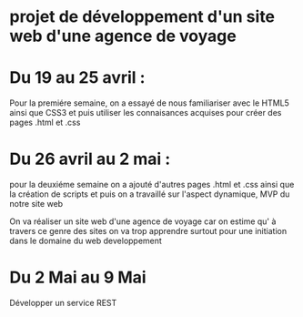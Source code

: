 


#  projet de développement d'un site web d'une agence de voyage 


# Du 19 au 25 avril :
Pour la premiére semaine, on a essayé de nous familiariser avec le HTML5 ainsi que CSS3 et puis utiliser les connaisances acquises pour créer des pages .html et .css

# Du 26 avril au 2 mai :  
pour la deuxiéme semaine on a ajouté d'autres  pages .html et .css  ainsi que la création de scripts et puis on a  travaillé sur l'aspect dynamique, MVP du notre site web

On va  réaliser un site web d'une agence de voyage car on estime   qu' à travers ce genre des sites on va trop apprendre  surtout pour une initiation dans le domaine du web developpement
# Du  2 Mai au 9 Mai 
Développer un service REST

